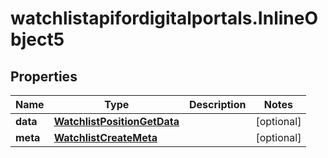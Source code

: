 # watchlistapifordigitalportals.InlineObject5

## Properties

Name | Type | Description | Notes
------------ | ------------- | ------------- | -------------
**data** | [**WatchlistPositionGetData**](WatchlistPositionGetData.md) |  | [optional] 
**meta** | [**WatchlistCreateMeta**](WatchlistCreateMeta.md) |  | [optional] 


